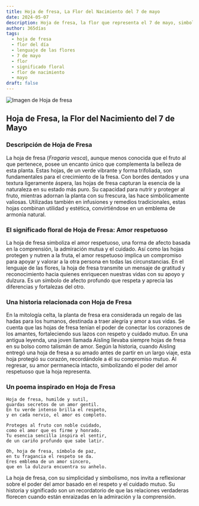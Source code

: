 ```yaml
---
title: Hoja de fresa, La Flor del Nacimiento del 7 de mayo
date: 2024-05-07
description: Hoja de fresa, la flor que representa el 7 de mayo, simboliza Amor respetuoso. Descubre su fascinante historia, significado en el lenguaje de las flores y una poesía que celebra su belleza.
author: 365días
tags:
  - hoja de fresa
  - flor del día
  - lenguaje de las flores
  - 7 de mayo
  - flor
  - significado floral
  - flor de nacimiento
  - mayo
draft: false
---
```


![Imagen de Hoja de fresa](https://cdn.pixabay.com/photo/2023/05/21/10/03/flower-8008187_1280.jpg#center)


## Hoja de Fresa, la Flor del Nacimiento del 7 de Mayo

### Descripción de Hoja de Fresa

La hoja de fresa (_Fragaria vesca_), aunque menos conocida que el fruto al que pertenece, posee un encanto único que complementa la belleza de esta planta. Estas hojas, de un verde vibrante y forma trifoliada, son fundamentales para el crecimiento de la fresa. Con bordes dentados y una textura ligeramente áspera, las hojas de fresa capturan la esencia de la naturaleza en su estado más puro. Su capacidad para nutrir y proteger al fruto, mientras adornan la planta con su frescura, las hace simbólicamente valiosas. Utilizadas también en infusiones y remedios tradicionales, estas hojas combinan utilidad y estética, convirtiéndose en un emblema de armonía natural.

### El significado floral de Hoja de Fresa: Amor respetuoso

La hoja de fresa simboliza el amor respetuoso, una forma de afecto basada en la comprensión, la admiración mutua y el cuidado. Así como las hojas protegen y nutren a la fruta, el amor respetuoso implica un compromiso para apoyar y valorar a la otra persona en todas las circunstancias. En el lenguaje de las flores, la hoja de fresa transmite un mensaje de gratitud y reconocimiento hacia quienes enriquecen nuestras vidas con su apoyo y dulzura. Es un símbolo de afecto profundo que respeta y aprecia las diferencias y fortalezas del otro.

### Una historia relacionada con Hoja de Fresa

En la mitología celta, la planta de fresa era considerada un regalo de las hadas para los humanos, destinada a traer alegría y amor a sus vidas. Se cuenta que las hojas de fresa tenían el poder de conectar los corazones de los amantes, fortaleciendo sus lazos con respeto y cuidado mutuo. En una antigua leyenda, una joven llamada Aisling llevaba siempre hojas de fresa en su bolso como talismán de amor. Según la historia, cuando Aisling entregó una hoja de fresa a su amado antes de partir en un largo viaje, esta hoja protegió su corazón, recordándole a él su compromiso mutuo. Al regresar, su amor permanecía intacto, simbolizando el poder del amor respetuoso que la hoja representa.

### Un poema inspirado en Hoja de Fresa

```
Hoja de fresa, humilde y sutil,  
guardas secretos de un amor gentil.  
En tu verde intenso brilla el respeto,  
y en cada nervio, el amor es completo.  

Proteges al fruto con noble cuidado,  
como el amor que es firme y honrado.  
Tu esencia sencilla inspira el sentir,  
de un cariño profundo que sabe latir.  

Oh, hoja de fresa, símbolo de paz,  
en tu fragancia el respeto se da.  
Eres emblema de un amor sincero,  
que en la dulzura encuentra su anhelo.  
```

La hoja de fresa, con su simplicidad y simbolismo, nos invita a reflexionar sobre el poder del amor basado en el respeto y el cuidado mutuo. Su historia y significado son un recordatorio de que las relaciones verdaderas florecen cuando están enraizadas en la admiración y la comprensión.

